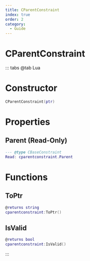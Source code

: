 ```yaml
---
title: CParentConstraint
index: true
order: 2
category:
  - Guide
---
```


# CParentConstraint

::: tabs
@tab Lua
# Constructor
```lua
CParentConstraint(ptr)
```
# Properties
## Parent (Read-Only)
```lua
--- @type CBaseConstraint
Read: cparentconstraint.Parent
```
# Functions
## ToPtr
```lua
@returns string
cparentconstraint:ToPtr()
```
## IsValid
```lua
@returns bool
cparentconstraint:IsValid()
```

:::